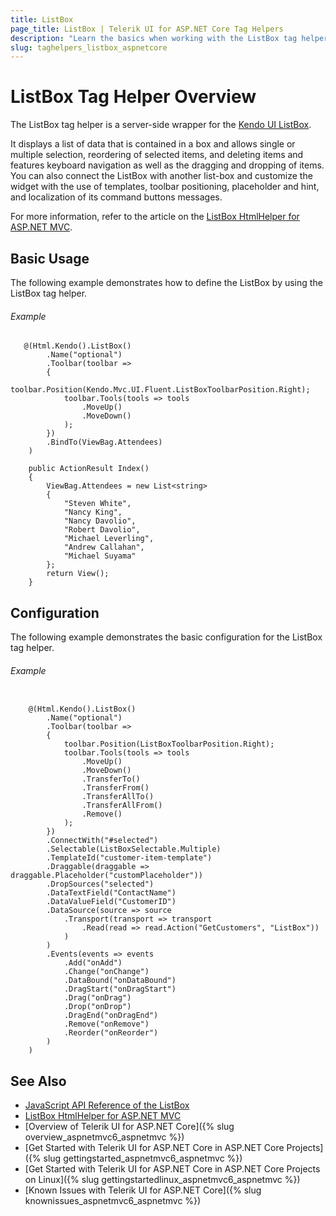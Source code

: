 ```yaml
---
title: ListBox
page_title: ListBox | Telerik UI for ASP.NET Core Tag Helpers
description: "Learn the basics when working with the ListBox tag helper for ASP.NET Core (MVC 6 or ASP.NET Core MVC)."
slug: taghelpers_listbox_aspnetcore
---
```


# ListBox Tag Helper Overview

The ListBox tag helper is a server-side wrapper for the [Kendo UI ListBox](http://demos.telerik.com/aspnet-mvc/listbox/index).

It displays a list of data that is contained in a box and allows single or multiple selection, reordering of selected items, and deleting items and features keyboard navigation as well as the dragging and dropping of items. You can also connect the ListBox with another list-box and customize the widget with the use of templates, toolbar positioning, placeholder and hint, and localization of its command buttons messages.

For more information, refer to the article on the [ListBox HtmlHelper for ASP.NET MVC](http://docs.telerik.com/aspnet-mvc/helpers/listbox/overview).

## Basic Usage

The following example demonstrates how to define the ListBox by using the ListBox tag helper.

###### Example

```tab-Razor
   @(Html.Kendo().ListBox()
        .Name("optional")
        .Toolbar(toolbar =>
        {
            toolbar.Position(Kendo.Mvc.UI.Fluent.ListBoxToolbarPosition.Right);
            toolbar.Tools(tools => tools
                .MoveUp()
                .MoveDown()
            );
        })
        .BindTo(ViewBag.Attendees)
    )
```
```tab-Controller
    public ActionResult Index()
    {
        ViewBag.Attendees = new List<string>
        {
            "Steven White",
            "Nancy King",
            "Nancy Davolio",
            "Robert Davolio",
            "Michael Leverling",
            "Andrew Callahan",
            "Michael Suyama"
        };  
        return View();
    }
```

## Configuration

The following example demonstrates the basic configuration for the ListBox tag helper.

###### Example

```tab-Razor

    @(Html.Kendo().ListBox()
        .Name("optional")
        .Toolbar(toolbar =>
        {
            toolbar.Position(ListBoxToolbarPosition.Right);
            toolbar.Tools(tools => tools
                .MoveUp()
                .MoveDown()
                .TransferTo()
                .TransferFrom()
                .TransferAllTo()
                .TransferAllFrom()
                .Remove()
            );
        })
        .ConnectWith("#selected")
        .Selectable(ListBoxSelectable.Multiple)
        .TemplateId("customer-item-template")
        .Draggable(draggable => draggable.Placeholder("customPlaceholder"))
        .DropSources("selected")
        .DataTextField("ContactName")
        .DataValueField("CustomerID")
        .DataSource(source => source
            .Transport(transport => transport
                .Read(read => read.Action("GetCustomers", "ListBox"))
            )
        )
        .Events(events => events
            .Add("onAdd")
            .Change("onChange")
            .DataBound("onDataBound")
            .DragStart("onDragStart")
            .Drag("onDrag")
            .Drop("onDrop")
            .DragEnd("onDragEnd")
            .Remove("onRemove")
            .Reorder("onReorder")
        )
    )
```

## See Also

* [JavaScript API Reference of the ListBox](http://docs.telerik.com/kendo-ui/api/javascript/ui/listbox)
* [ListBox HtmlHelper for ASP.NET MVC](http://docs.telerik.com/aspnet-mvc/helpers/listbox/overview)
* [Overview of Telerik UI for ASP.NET Core]({% slug overview_aspnetmvc6_aspnetmvc %})
* [Get Started with Telerik UI for ASP.NET Core in ASP.NET Core Projects]({% slug gettingstarted_aspnetmvc6_aspnetmvc %})
* [Get Started with Telerik UI for ASP.NET Core in ASP.NET Core Projects on Linux]({% slug gettingstartedlinux_aspnetmvc6_aspnetmvc %})
* [Known Issues with Telerik UI for ASP.NET Core]({% slug knownissues_aspnetmvc6_aspnetmvc %})
